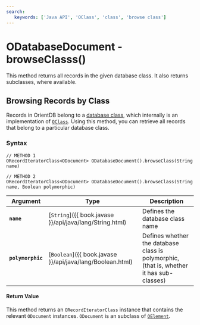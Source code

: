 ```yaml
---
search:
   keywords: ['Java API', 'OClass', 'class', 'browse class']
---
```


# ODatabaseDocument - browseClasss()

This method returns all records in the given database class.  It also returns subclasses, where available.


## Browsing Records by Class

Records in OrientDB belong to a [database class](../general/Schema.html#class), which internally is an implementation of [`OClass`](Java-Ref-OClass.md).  Using this method, you can retrieve all records that belong to a particular database class.

### Syntax

```
// METHOD 1
ORecordIteratorClass<ODocument> ODatabaseDocument().browseClass(String name)

// METHOD 2
ORecordIteratorClass<ODocument> ODatabaseDocument().browseClass(String name, Boolean polymorphic)
```

| Argument | Type | Description |
|---|---|---|
| **`name`** | [`String`]({{ book.javase }}/api/java/lang/String.html) | Defines the database class name |
| **`polymorphic`** | [`Boolean`]({{ book.javase }}/api/java/lang/Boolean.html) | Defines whether the database class is polymorphic, (that is, whether it has sub-classes) |

#### Return Value

This method returns an `ORecordIteratorClass` instance that contains the relevant `ODocument` instances.  `ODocument` is an subclass of [`OElement`](Java-Ref-OElement.md).


